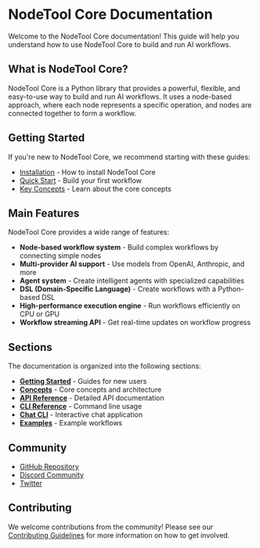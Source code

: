 # NodeTool Core Documentation

Welcome to the NodeTool Core documentation! This guide will help you understand how to use NodeTool Core to build and run AI workflows.

## What is NodeTool Core?

NodeTool Core is a Python library that provides a powerful, flexible, and easy-to-use way to build and run AI workflows. It uses a node-based approach, where each node represents a specific operation, and nodes are connected together to form a workflow.

## Getting Started

If you're new to NodeTool Core, we recommend starting with these guides:

- [Installation](getting-started/installation.md) - How to install NodeTool Core
- [Quick Start](getting-started/quick-start.md) - Build your first workflow
- [Key Concepts](concepts/key-concepts.md) - Learn about the core concepts

## Main Features

NodeTool Core provides a wide range of features:

- **Node-based workflow system** - Build complex workflows by connecting simple nodes
- **Multi-provider AI support** - Use models from OpenAI, Anthropic, and more
- **Agent system** - Create intelligent agents with specialized capabilities
- **DSL (Domain-Specific Language)** - Create workflows with a Python-based DSL
- **High-performance execution engine** - Run workflows efficiently on CPU or GPU
- **Workflow streaming API** - Get real-time updates on workflow progress

## Sections

The documentation is organized into the following sections:

- [**Getting Started**](getting-started/index.md) - Guides for new users
- [**Concepts**](concepts/index.md) - Core concepts and architecture
- [**API Reference**](api-reference/index.md) - Detailed API documentation
- [**CLI Reference**](cli.md) - Command line usage
- [**Chat CLI**](chat-cli.md) - Interactive chat application
- [**Examples**](../examples/README.md) - Example workflows

## Community

- [GitHub Repository](https://github.com/yourusername/nodetool-core)
- [Discord Community](https://discord.gg/nodetool)
- [Twitter](https://twitter.com/nodetool)

## Contributing

We welcome contributions from the community! Please see our [Contributing Guidelines](../CONTRIBUTING.md) for more information on how to get involved.
